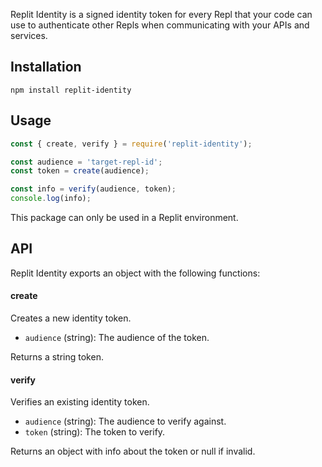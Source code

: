 Replit Identity is a signed identity token for every Repl that your code can use to authenticate other Repls when communicating with your APIs and services.
## Installation
```
npm install replit-identity
```
## Usage
```js
const { create, verify } = require('replit-identity');

const audience = 'target-repl-id';
const token = create(audience);

const info = verify(audience, token);
console.log(info);
```
This package can only be used in a Replit environment.
## API
Replit Identity exports an object with the following functions:
#### create
Creates a new identity token.

* `audience` (string): The audience of the token.

Returns a string token.
  
#### verify
Verifies an existing identity token.

* `audience` (string): The audience to verify against.
* `token` (string): The token to verify.

Returns an object with info about the token or null if invalid.